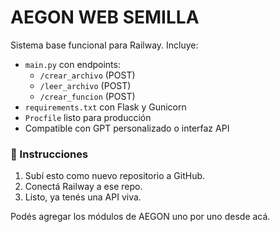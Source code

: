 # AEGON WEB SEMILLA

Sistema base funcional para Railway. Incluye:

- `main.py` con endpoints:
    - `/crear_archivo` (POST)
    - `/leer_archivo` (POST)
    - `/crear_funcion` (POST)
- `requirements.txt` con Flask y Gunicorn
- `Procfile` listo para producción
- Compatible con GPT personalizado o interfaz API

### 🚀 Instrucciones

1. Subí esto como nuevo repositorio a GitHub.
2. Conectá Railway a ese repo.
3. Listo, ya tenés una API viva.

Podés agregar los módulos de AEGON uno por uno desde acá.